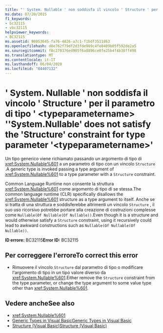 ```yaml
---
title: "' System. Nullable ' non soddisfa il vincolo ' Structure ' per il parametro di tipo ' <typeparametername> '"
ms.date: 07/20/2015
f1_keywords:
- bc32115
- vbc32115
helpviewer_keywords:
- BC32115
ms.assetid: 98053645-fa76-4826-a7c1-f1bdf3511863
ms.openlocfilehash: d8e762f79df2d3fde989c4fe8409b05f592de2a5
ms.sourcegitcommit: f8c270376ed905f6a8896ce0fe25b4f4b38ff498
ms.translationtype: MT
ms.contentlocale: it-IT
ms.lasthandoff: 06/04/2020
ms.locfileid: "84407132"
---
```

# <a name="systemnullable-does-not-satisfy-the-structure-constraint-for-type-parameter-typeparametername"></a><span data-ttu-id="da3a9-102">' System. Nullable ' non soddisfa il vincolo ' Structure ' per il parametro di tipo ' \<typeparametername> '</span><span class="sxs-lookup"><span data-stu-id="da3a9-102">'System.Nullable' does not satisfy the 'Structure' constraint for type parameter '\<typeparametername>'</span></span>
<span data-ttu-id="da3a9-103">Un tipo generico viene richiamato passando un argomento di tipo di <xref:System.Nullable%601> a un parametro di tipo con un vincolo `Structure` .</span><span class="sxs-lookup"><span data-stu-id="da3a9-103">A generic type is invoked passing a type argument of <xref:System.Nullable%601> to a type parameter with a `Structure` constraint.</span></span>  
  
 <span data-ttu-id="da3a9-104">Common Language Runtime non consente la struttura <xref:System.Nullable%601> come argomento di tipo di se stessa.</span><span class="sxs-lookup"><span data-stu-id="da3a9-104">The common language runtime (CLR) specifically disallows the <xref:System.Nullable%601> structure as a type argument to itself.</span></span> <span data-ttu-id="da3a9-105">Anche se si tratta di una struttura e soddisferebbe altrimenti un vincolo `Structure` , il suo uso ricorsivo potrebbe portare alla creazione di costruzioni complesse come `Nullable(Of Nullable(Of Nullable))`.</span><span class="sxs-lookup"><span data-stu-id="da3a9-105">Even though it is a structure and would otherwise satisfy a `Structure` constraint, using it recursively could lead to awkward constructions such as `Nullable(Of Nullable(Of Nullable))`.</span></span>  
  
 <span data-ttu-id="da3a9-106">**ID errore:** BC32115</span><span class="sxs-lookup"><span data-stu-id="da3a9-106">**Error ID:** BC32115</span></span>  
  
## <a name="to-correct-this-error"></a><span data-ttu-id="da3a9-107">Per correggere l'errore</span><span class="sxs-lookup"><span data-stu-id="da3a9-107">To correct this error</span></span>  
  
- <span data-ttu-id="da3a9-108">Rimuovere il vincolo `Structure` dal parametro di tipo o modificare l'argomento di tipo in un tipo valore diverso da <xref:System.Nullable%601>.</span><span class="sxs-lookup"><span data-stu-id="da3a9-108">Either remove the `Structure` constraint from the type parameter, or change the type argument to some value type other than <xref:System.Nullable%601>.</span></span>  
  
## <a name="see-also"></a><span data-ttu-id="da3a9-109">Vedere anche</span><span class="sxs-lookup"><span data-stu-id="da3a9-109">See also</span></span>

- <xref:System.Nullable%601>
- [<span data-ttu-id="da3a9-110">Generic Types in Visual Basic</span><span class="sxs-lookup"><span data-stu-id="da3a9-110">Generic Types in Visual Basic</span></span>](../programming-guide/language-features/data-types/generic-types.md)
- [<span data-ttu-id="da3a9-111">Structure (Visual Basic)</span><span class="sxs-lookup"><span data-stu-id="da3a9-111">Structure (Visual Basic)</span></span>](../language-reference/statements/structure-statement.md)
